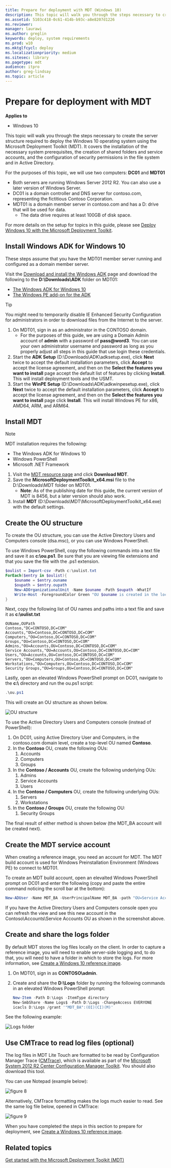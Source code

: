 ```yaml
---
title: Prepare for deployment with MDT (Windows 10)
description: This topic will walk you through the steps necessary to create the server structure required to deploy the Windows 10 operating system using the Microsoft Deployment Toolkit (MDT).
ms.assetid: 5103c418-0c61-414b-b93c-a8e8207d1226
ms.reviewer: 
manager: laurawi
ms.author: greglin
keywords: deploy, system requirements
ms.prod: w10
ms.mktglfcycl: deploy
ms.localizationpriority: medium
ms.sitesec: library
ms.pagetype: mdt
audience: itpro
author: greg-lindsay
ms.topic: article
---
```


# Prepare for deployment with MDT

**Applies to**
-   Windows 10

This topic will walk you through the steps necessary to create the server structure required to deploy the Windows 10 operating system using the Microsoft Deployment Toolkit (MDT). It covers the installation of the necessary system prerequisites, the creation of shared folders and service accounts, and the configuration of security permissions in the file system and in Active Directory.

For the purposes of this topic, we will use two computers: **DC01** and **MDT01**
- Both servers are running Windows Server 2012 R2. You can also use a later version of Windows Server.
- DC01 is a domain controller and DNS server for contoso.com, representing the fictitious Contoso Corporation.
- MDT01 is a domain member server in contoso.com and has a D: drive that will be used for data.
    - The data drive requires at least 100GB of disk space.
 
For more details on the setup for topics in this guide, please see [Deploy Windows 10 with the Microsoft Deployment Toolkit](deploy-windows-10-with-the-microsoft-deployment-toolkit.md).

## Install Windows ADK for Windows 10

These steps assume that you have the MDT01 member server running and configured as a domain member server.

Visit the [Download and install the Windows ADK](https://go.microsoft.com/fwlink/p/?LinkId=526803) page and download the following to the **D:\\Downloads\\ADK** folder on MDT01:
- [The Windows ADK for Windows 10](https://go.microsoft.com/fwlink/?linkid=2086042)
- [The Windows PE add-on for the ADK](https://go.microsoft.com/fwlink/?linkid=2087112)

>[!TIP]
>You might need to temporarily disable IE Enhanced Security Configuration for administrators in order to download files from the Internet to the server.

1. On MDT01, sign in as an administrator in the CONTOSO domain. 
    - For the purposes of this guide, we are using a Domain Admin account of **admin** with a password of <b>pass@word3</b>. You can use your own administrator username and password as long as you properly adjust all steps in this guide that use login these credentials.
2. Start the **ADK Setup** (D:\\Downloads\\ADK\\adksetup.exe), click **Next** twice to accept the default installation parameters, click **Accept** to accept the license agreement, and then on the **Select the features you want to install** page accept the default list of features by clicking **Install**. This will install deployment tools and the USMT.
3. Start the **WinPE Setup** (D:\\Downloads\\ADK\\adkwinpesetup.exe), click **Next** twice to accept the default installation parameters, click **Accept** to accept the license agreement, and then on the **Select the features you want to install** page click **Install**. This will install Windows PE for x86, AMD64, ARM, and ARM64.

## Install MDT

>[!NOTE]
>MDT installation requires the following:
>-   The Windows ADK for Windows 10
>-   Windows PowerShell
>-   Microsoft .NET Framework

1. Visit the [MDT resource page](https://go.microsoft.com/fwlink/p/?LinkId=618117) and click **Download MDT**. 
2. Save the **MicrosoftDeploymentToolkit_x64.msi** file to the D:\\Downloads\\MDT folder on MDT01. 
    - **Note**: As of the publishing date for this guide, the current version of MDT is 8456, but a later version should also work. 
3. Install **MDT** (D:\\Downloads\\MDT\\MicrosoftDeploymentToolkit_x64.exe) with the default settings.

## Create the OU structure

To create the OU structure, you can use the Active Directory Users and Computers console (dsa.msc), or you can use Windows PowerShell.

To use Windows PowerShell, copy the following commands into a text file and save it as <b>c:\ou.ps1</b>. Be sure that you are viewing file extensions and that you save the file with the .ps1 extension.

```powershell
$oulist = Import-csv -Path c:\oulist.txt
ForEach($entry in $oulist){
    $ouname = $entry.ouname
    $oupath = $entry.oupath
    New-ADOrganizationalUnit -Name $ouname -Path $oupath -WhatIf
    Write-Host -ForegroundColor Green "OU $ouname is created in the location $oupath"
}
```

Next, copy the following list of OU names and paths into a text file and save it as <b>c:\oulist.txt</b>

```text
OUName,OUPath
Contoso,"DC=CONTOSO,DC=COM"
Accounts,"OU=Contoso,DC=CONTOSO,DC=COM"
Computers,"OU=Contoso,DC=CONTOSO,DC=COM"
Groups,"OU=Contoso,DC=CONTOSO,DC=COM"
Admins,"OU=Accounts,OU=Contoso,DC=CONTOSO,DC=COM"
Service Accounts,"OU=Accounts,OU=Contoso,DC=CONTOSO,DC=COM"
Users,"OU=Accounts,OU=Contoso,DC=CONTOSO,DC=COM"
Servers,"OU=Computers,OU=Contoso,DC=CONTOSO,DC=COM"
Workstations,"OU=Computers,OU=Contoso,DC=CONTOSO,DC=COM"
Security Groups,"OU=Groups,OU=Contoso,DC=CONTOSO,DC=COM"
```

Lastly, open an elevated Windows PowerShell prompt on DC01, navigate to the <b>c:\\</b> directory and run the ou.ps1 script:

```powershell
.\ou.ps1
```

This will create an OU structure as shown below.

![OU structure](../images/mdt-05-fig07.png)

To use the Active Directory Users and Computers console (instead of PowerShell):

1.  On DC01, using Active Directory User and Computers, in the contoso.com domain level, create a top-level OU named **Contoso**.
2.  In the **Contoso** OU, create the following OUs:
    1.  Accounts
    2.  Computers
    3.  Groups
3.  In the **Contoso / Accounts** OU, create the following underlying OUs:
    1.  Admins
    2.  Service Accounts
    3.  Users
4.  In the **Contoso / Computers** OU, create the following underlying OUs:
    1.  Servers
    2.  Workstations
5.  In the **Contoso / Groups** OU, create the following OU:
    1.   Security Groups

The final result of either method is shown below (the MDT_BA account will be created next).

## Create the MDT service account

When creating a reference image, you need an account for MDT. The MDT build account is used for Windows Preinstallation Environment (Windows PE) to connect to MDT01.

To create an MDT build account, open an elevalted Windows PowerShell prompt on DC01 and enter the following (copy and paste the entire command noticing the scroll bar at the bottom):

```powershell
New-ADUser -Name MDT_BA -UserPrincipalName MDT_BA -path "OU=Service Accounts,OU=Accounts,OU=Contoso,DC=CONTOSO,DC=COM" -Description "MDT Build Account" -AccountPassword (ConvertTo-SecureString "pass@word3" -AsPlainText -Force) -ChangePasswordAtLogon $false -PasswordNeverExpires $true -Enabled $true
```
If you have the Active Directory Users and Computers console open you can refresh the view and see this new account in the Contoso\Accounts\Service Accounts OU as shown in the screenshot above.

## Create and share the logs folder

By default MDT stores the log files locally on the client. In order to capture a reference image, you will need to enable server-side logging and, to do that, you will need to have a folder in which to store the logs. For more information, see [Create a Windows 10 reference image](create-a-windows-10-reference-image.md).

1.  On MDT01, sign in as **CONTOSO\\admin**.
2.  Create and share the **D:\\Logs** folder by running the following commands in an elevated Windows PowerShell prompt:

    ```powershell
    New-Item -Path D:\Logs -ItemType directory
    New-SmbShare -Name Logs$ -Path D:\Logs -ChangeAccess EVERYONE
    icacls D:\Logs /grant '"MDT_BA":(OI)(CI)(M)'
    ```

See the following example:

![Logs folder](../images/mdt-05-fig08.png)

## Use CMTrace to read log files (optional)

The log files in MDT Lite Touch are formatted to be read by Configuration Manager Trace ([CMTrace](https://docs.microsoft.com/sccm/core/support/cmtrace)), which is available as part of the [Microsoft System 2012 R2 Center Configuration Manager Toolkit](https://go.microsoft.com/fwlink/p/?LinkId=734717). You should also download this tool.

You can use Notepad (example below):

![figure 8](../images/mdt-05-fig09.png)

Alternatively, CMTrace formatting makes the logs much easier to read. See the same log file below, opened in CMTrace:

![figure 9](../images/mdt-05-fig10.png)


When you have completed the steps in this section to prepare for deployment, see [Create a Windows 10 reference image](create-a-windows-10-reference-image.md).

## Related topics

[Get started with the Microsoft Deployment Toolkit (MDT)](get-started-with-the-microsoft-deployment-toolkit.md)